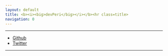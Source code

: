 ```yaml
---
layout: default
title: <b><i><big>devPeri</big></i></b><hr class=title>
navigation: 0
---
```


---

- [Github](https://www.github.com/devPeri)
- [Twitter](https://www.twitter.com/p3r1)

---

